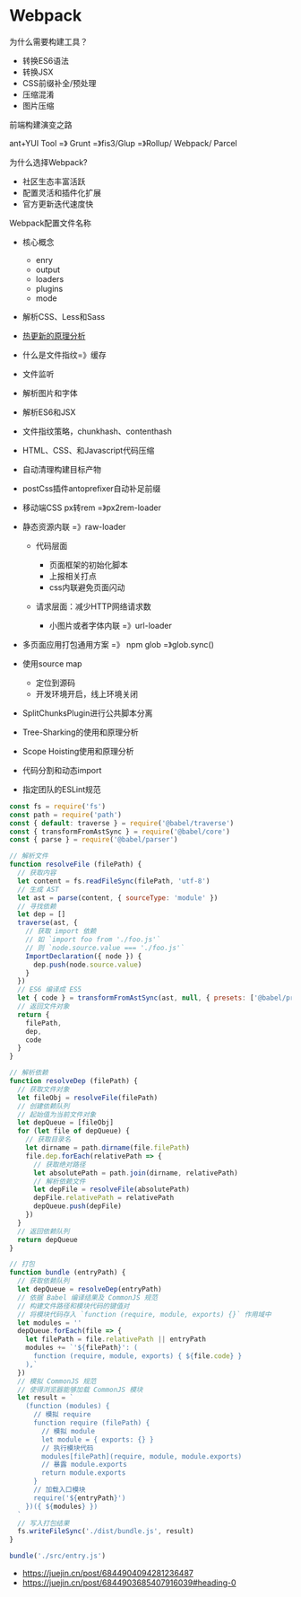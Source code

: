 # Webpack



为什么需要构建工具？

- 转换ES6语法
- 转换JSX
- CSS前缀补全/预处理
- 压缩混淆
- 图片压缩

前端构建演变之路

ant+YUI Tool =》 Grunt =》fis3/Glup =》Rollup/ Webpack/ Parcel

为什么选择Webpack?

- 社区生态丰富活跃
- 配置灵活和插件化扩展
- 官方更新迭代速度快

Webpack配置文件名称

- 核心概念
  - enry
  - output
  - loaders
  - plugins
  - mode
- 解析CSS、Less和Sass

- [热更新的原理分析](https://juejin.cn/post/6844904008432222215)
- 什么是文件指纹=》缓存
- 文件监听
- 解析图片和字体
- 解析ES6和JSX
- 文件指纹策略，chunkhash、contenthash
- HTML、CSS、和Javascript代码压缩
- 自动清理构建目标产物
- postCss插件antoprefixer自动补足前缀
- 移动端CSS px转rem =》px2rem-loader
- 静态资源内联 =》raw-loader

  - 代码层面

    - 页面框架的初始化脚本
    - 上报相关打点
    - css内联避免页面闪动

  - 请求层面：减少HTTP网络请求数

    - 小图片或者字体内联 =》url-loader
- 多页面应用打包通用方案 =》 npm glob =》glob.sync()
- 使用source map
  - 定位到源码
  - 开发环境开启，线上环境关闭
- SplitChunksPlugin进行公共脚本分离
- Tree-Sharking的使用和原理分析
- Scope Hoisting使用和原理分析
- 代码分割和动态import
- 指定团队的ESLint规范



```js
const fs = require('fs')
const path = require('path')
const { default: traverse } = require('@babel/traverse')
const { transformFromAstSync } = require('@babel/core')
const { parse } = require('@babel/parser')

// 解析文件
function resolveFile (filePath) {
  // 获取内容
  let content = fs.readFileSync(filePath, 'utf-8')
  // 生成 AST
  let ast = parse(content, { sourceType: 'module' })
  // 寻找依赖
  let dep = []
  traverse(ast, {
    // 获取 import 依赖
    // 如 `import foo from './foo.js'`
    // 则 `node.source.value === './foo.js'`
    ImportDeclaration({ node }) {
      dep.push(node.source.value)
    }
  })
  // ES6 编译成 ES5
  let { code } = transformFromAstSync(ast, null, { presets: ['@babel/preset-env'] })
  // 返回文件对象
  return {
    filePath,
    dep,
    code
  }
}

// 解析依赖
function resolveDep (filePath) {
  // 获取文件对象
  let fileObj = resolveFile(filePath)
  // 创建依赖队列
  // 起始值为当前文件对象
  let depQueue = [fileObj]
  for (let file of depQueue) {
    // 获取目录名
    let dirname = path.dirname(file.filePath)
    file.dep.forEach(relativePath => {
      // 获取绝对路径
      let absolutePath = path.join(dirname, relativePath)
      // 解析依赖文件
      let depFile = resolveFile(absolutePath)
      depFile.relativePath = relativePath
      depQueue.push(depFile)
    })
  }
  // 返回依赖队列
  return depQueue
}

// 打包
function bundle (entryPath) {
  // 获取依赖队列
  let depQueue = resolveDep(entryPath)
  // 依据 Babel 编译结果及 CommonJS 规范
  // 构建文件路径和模块代码的键值对
  // 将模块代码存入 `function (require, module, exports) {}` 作用域中
  let modules = ''
  depQueue.forEach(file => {
    let filePath = file.relativePath || entryPath
    modules += `'${filePath}': (
      function (require, module, exports) { ${file.code} }
    ),`
  })
  // 模拟 CommonJS 规范
  // 使得浏览器能够加载 CommonJS 模块
  let result = `
    (function (modules) {
      // 模拟 require
      function require (filePath) {
        // 模拟 module
        let module = { exports: {} }
        // 执行模块代码
        modules[filePath](require, module, module.exports)
        // 暴露 module.exports
        return module.exports
      }
      // 加载入口模块
      require('${entryPath}')
    })({ ${modules} })
  `
  // 写入打包结果
  fs.writeFileSync('./dist/bundle.js', result)
}

bundle('./src/entry.js')
```
- https://juejin.cn/post/6844904094281236487
- https://juejin.cn/post/6844903685407916039#heading-0